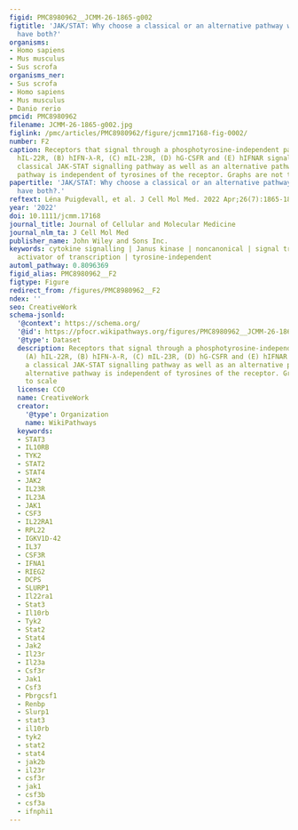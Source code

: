 ```yaml
---
figid: PMC8980962__JCMM-26-1865-g002
figtitle: 'JAK/STAT: Why choose a classical or an alternative pathway when you can
  have both?'
organisms:
- Homo sapiens
- Mus musculus
- Sus scrofa
organisms_ner:
- Sus scrofa
- Homo sapiens
- Mus musculus
- Danio rerio
pmcid: PMC8980962
filename: JCMM-26-1865-g002.jpg
figlink: /pmc/articles/PMC8980962/figure/jcmm17168-fig-0002/
number: F2
caption: Receptors that signal through a phosphotyrosine‐independent pathway. (A)
  hIL‐22R, (B) hIFN‐λ‐R, (C) mIL‐23R, (D) hG‐CSFR and (E) hIFNAR signal through a
  classical JAK‐STAT signalling pathway as well as an alternative pathway. This alternative
  pathway is independent of tyrosines of the receptor. Graphs are not to scale
papertitle: 'JAK/STAT: Why choose a classical or an alternative pathway when you can
  have both?.'
reftext: Léna Puigdevall, et al. J Cell Mol Med. 2022 Apr;26(7):1865-1875.
year: '2022'
doi: 10.1111/jcmm.17168
journal_title: Journal of Cellular and Molecular Medicine
journal_nlm_ta: J Cell Mol Med
publisher_name: John Wiley and Sons Inc.
keywords: cytokine signalling | Janus kinase | noncanonical | signal transducer and
  activator of transcription | tyrosine‐independent
automl_pathway: 0.8096369
figid_alias: PMC8980962__F2
figtype: Figure
redirect_from: /figures/PMC8980962__F2
ndex: ''
seo: CreativeWork
schema-jsonld:
  '@context': https://schema.org/
  '@id': https://pfocr.wikipathways.org/figures/PMC8980962__JCMM-26-1865-g002.html
  '@type': Dataset
  description: Receptors that signal through a phosphotyrosine‐independent pathway.
    (A) hIL‐22R, (B) hIFN‐λ‐R, (C) mIL‐23R, (D) hG‐CSFR and (E) hIFNAR signal through
    a classical JAK‐STAT signalling pathway as well as an alternative pathway. This
    alternative pathway is independent of tyrosines of the receptor. Graphs are not
    to scale
  license: CC0
  name: CreativeWork
  creator:
    '@type': Organization
    name: WikiPathways
  keywords:
  - STAT3
  - IL10RB
  - TYK2
  - STAT2
  - STAT4
  - JAK2
  - IL23R
  - IL23A
  - JAK1
  - CSF3
  - IL22RA1
  - RPL22
  - IGKV1D-42
  - IL37
  - CSF3R
  - IFNA1
  - RIEG2
  - DCPS
  - SLURP1
  - Il22ra1
  - Stat3
  - Il10rb
  - Tyk2
  - Stat2
  - Stat4
  - Jak2
  - Il23r
  - Il23a
  - Csf3r
  - Jak1
  - Csf3
  - Pbrgcsf1
  - Renbp
  - Slurp1
  - stat3
  - il10rb
  - tyk2
  - stat2
  - stat4
  - jak2b
  - il23r
  - csf3r
  - jak1
  - csf3b
  - csf3a
  - ifnphi1
---
```

